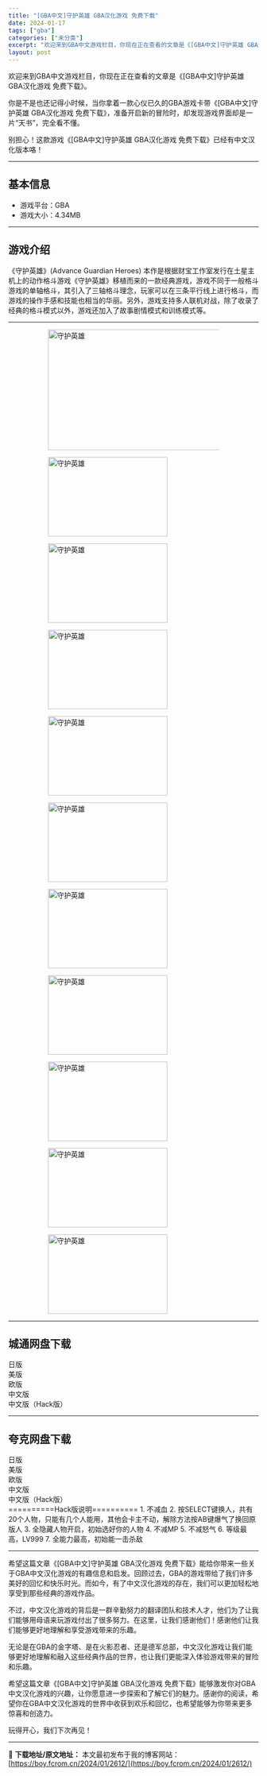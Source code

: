 ```yaml
---
title: "[GBA中文]守护英雄 GBA汉化游戏 免费下载"
date: 2024-01-17
tags: ["gba"]
categories: ["未分类"]
excerpt: "欢迎来到GBA中文游戏栏目，你现在正在查看的文章是《[GBA中文]守护英雄 GBA汉化游戏 免费下载》。 你是不是也还记得小时候，当你拿着一款心仪已久的GBA游戏卡带《[GBA中文]守护英雄 GBA汉化游戏 免费下载》，准备开启新的冒险时，却发现游戏界面却是一片“天书”，完全看不懂。 别担心！这款游&hellip;"
layout: post
---
```


欢迎来到GBA中文游戏栏目，你现在正在查看的文章是《[GBA中文]守护英雄 GBA汉化游戏 免费下载》。

你是不是也还记得小时候，当你拿着一款心仪已久的GBA游戏卡带《[GBA中文]守护英雄 GBA汉化游戏 免费下载》，准备开启新的冒险时，却发现游戏界面却是一片“天书”，完全看不懂。

别担心！这款游戏《[GBA中文]守护英雄 GBA汉化游戏 免费下载》已经有中文汉化版本咯！ <hr><h2>&#22522;&#26412;&#20449;&#24687;</h2> <ul><li>&#28216;&#25103;&#24179;&#21488;&#65306;GBA</li><li>&#28216;&#25103;&#22823;&#23567;&#65306;4.34MB</li></ul><hr><h2>&#28216;&#25103;&#20171;&#32461;</h2> &#12298;&#23432;&#25252;&#33521;&#38596;&#12299;(Advance Guardian Heroes) &#26412;&#20316;&#26159;&#26681;&#25454;&#36130;&#23453;&#24037;&#20316;&#23460;&#21457;&#34892;&#22312;&#22303;&#26143;&#20027;&#26426;&#19978;&#30340;&#21160;&#20316;&#26684;&#26007;&#28216;&#25103;&#12298;&#23432;&#25252;&#33521;&#38596;&#12299;&#31227;&#26893;&#32780;&#26469;&#30340;&#19968;&#27454;&#32463;&#20856;&#28216;&#25103;&#65292;&#28216;&#25103;&#19981;&#21516;&#20110;&#19968;&#33324;&#26684;&#26007;&#28216;&#25103;&#30340;&#21333;&#36724;&#26684;&#26007;&#65292;&#20854;&#24341;&#20837;&#20102;&#19977;&#36724;&#26684;&#26007;&#29702;&#24565;&#65292;&#29609;&#23478;&#21487;&#20197;&#22312;&#19977;&#26465;&#24179;&#34892;&#32447;&#19978;&#36827;&#34892;&#26684;&#26007;&#65292;&#32780;&#28216;&#25103;&#30340;&#25805;&#20316;&#25163;&#24863;&#21644;&#25216;&#33021;&#20063;&#30456;&#24403;&#30340;&#21326;&#20029;&#12290;&#21478;&#22806;&#65292;&#28216;&#25103;&#25903;&#25345;&#22810;&#20154;&#32852;&#26426;&#23545;&#25112;&#65292;&#38500;&#20102;&#25910;&#24405;&#20102;&#32463;&#20856;&#30340;&#26684;&#26007;&#27169;&#24335;&#20197;&#22806;&#65292;&#28216;&#25103;&#36824;&#21152;&#20837;&#20102;&#25925;&#20107;&#21095;&#24773;&#27169;&#24335;&#21644;&#35757;&#32451;&#27169;&#24335;&#31561;&#12290; <hr><figure><figure><img loading="lazy" decoding="async" width="382" height="243" data-id="15179" src="https://boy.fcrom.cn/wp-content/uploads/2024/01/20240116_65a63fc92eb8d.jpg" title="&#23432;&#25252;&#33521;&#38596;-&#23553;&#38754;" alt="守护英雄"></figure><figure><img loading="lazy" decoding="async" width="240" height="160" data-id="14910" src="https://boy.fcrom.cn/wp-content/uploads/2024/01/20240116_65a63fc95ce67.png" title="&#23432;&#25252;&#33521;&#38596;-1" alt="守护英雄"></figure><figure><img loading="lazy" decoding="async" width="240" height="160" data-id="14912" src="https://boy.fcrom.cn/wp-content/uploads/2024/01/20240116_65a63fc97a0d4.png" title="&#23432;&#25252;&#33521;&#38596;-2" alt="守护英雄"></figure><figure><img loading="lazy" decoding="async" width="240" height="160" data-id="14913" src="https://boy.fcrom.cn/wp-content/uploads/2024/01/20240116_65a63fc9db45a.png" title="&#23432;&#25252;&#33521;&#38596;-3" alt="守护英雄"></figure><figure><img loading="lazy" decoding="async" width="240" height="160" data-id="14904" src="https://boy.fcrom.cn/wp-content/uploads/2024/01/20240116_65a63fca0ea99.png" title="&#23432;&#25252;&#33521;&#38596;-4" alt="守护英雄"></figure><figure><img loading="lazy" decoding="async" width="240" height="160" data-id="14905" src="https://boy.fcrom.cn/wp-content/uploads/2024/01/20240116_65a63fca32bd7.png" title="&#23432;&#25252;&#33521;&#38596;" alt="守护英雄"></figure><figure><img loading="lazy" decoding="async" width="240" height="160" data-id="14906" src="https://boy.fcrom.cn/wp-content/uploads/2024/01/20240116_65a63fca57bf4.png" title="&#23432;&#25252;&#33521;&#38596;" alt="守护英雄"></figure><figure><img loading="lazy" decoding="async" width="240" height="160" data-id="14911" src="https://boy.fcrom.cn/wp-content/uploads/2024/01/20240116_65a63fca7cb08.png" title="&#23432;&#25252;&#33521;&#38596;" alt="守护英雄"></figure><figure><img loading="lazy" decoding="async" width="240" height="160" data-id="14907" src="https://boy.fcrom.cn/wp-content/uploads/2024/01/20240116_65a63fcaa29fd.png" title="&#23432;&#25252;&#33521;&#38596;" alt="守护英雄"></figure><figure><img loading="lazy" decoding="async" width="240" height="160" data-id="14908" src="https://boy.fcrom.cn/wp-content/uploads/2024/01/20240116_65a63fcac64b9.png" title="&#23432;&#25252;&#33521;&#38596;" alt="守护英雄"></figure><figure><img loading="lazy" decoding="async" width="240" height="160" data-id="14909" src="https://boy.fcrom.cn/wp-content/uploads/2024/01/20240116_65a63fcb09d02.png" title="&#23432;&#25252;&#33521;&#38596;" alt="守护英雄"></figure></figure><div><div> <hr><h2>&#22478;&#36890;&#32593;&#30424;&#19979;&#36733;</h2> <div> <div>&#26085;&#29256;</div> <div>&#32654;&#29256;</div> <div>&#27431;&#29256;</div> <div>&#20013;&#25991;&#29256;</div> <div>&#20013;&#25991;&#29256;&#65288;Hack&#29256;&#65289;</div> </div> </div></div> <hr><h2>&#22840;&#20811;&#32593;&#30424;&#19979;&#36733;</h2> <div> <div>&#26085;&#29256;</div> <div>&#32654;&#29256;</div> <div>&#27431;&#29256;</div> <div>&#20013;&#25991;&#29256;</div> <div>&#20013;&#25991;&#29256;&#65288;Hack&#29256;&#65289;</div> </div> ==========Hack&#29256;&#35828;&#26126;========== 1. &#19981;&#20943;&#34880; 2. &#25353;SELECT&#38190;&#25442;&#20154;&#65292;&#20849;&#26377;20&#20010;&#20154;&#29289;&#65292;&#21482;&#33021;&#26377;&#20960;&#20010;&#20154;&#33021;&#29992;&#65292;&#20854;&#20182;&#20250;&#21345;&#20027;&#19981;&#21160;&#65292;&#35299;&#38500;&#26041;&#27861;&#25353;AB&#38190;&#29190;&#27668;&#20102;&#25442;&#22238;&#21407;&#29256;&#20154; 3. &#20840;&#38544;&#34255;&#20154;&#29289;&#24320;&#21551;&#65292;&#21021;&#22987;&#36873;&#22909;&#20320;&#30340;&#20154;&#29289; 4. &#19981;&#20943;MP 5. &#19981;&#20943;&#24594;&#27668; 6. &#31561;&#32423;&#26368;&#39640;&#65292;LV999 7. &#20840;&#33021;&#21147;&#26368;&#39640;&#65292;&#21021;&#22987;&#33021;&#19968;&#20987;&#26432;&#25932; <hr>希望这篇文章《[GBA中文]守护英雄 GBA汉化游戏 免费下载》能给你带来一些关于GBA中文汉化游戏的有趣信息和启发。回顾过去，GBA的游戏带给了我们许多美好的回忆和快乐时光。而如今，有了中文汉化游戏的存在，我们可以更加轻松地享受到那些经典的游戏作品。

不过，中文汉化游戏的背后是一群辛勤努力的翻译团队和技术人才，他们为了让我们能够用母语来玩游戏付出了很多努力。在这里，让我们感谢他们！感谢他们让我们能够更好地理解和享受游戏带来的乐趣。

无论是在GBA的金字塔、是在火影忍者、还是德军总部，中文汉化游戏让我们能够更好地理解和融入这些经典作品的世界，也让我们更能深入体验游戏带来的冒险和乐趣。

希望这篇文章《[GBA中文]守护英雄 GBA汉化游戏 免费下载》能够激发你对GBA中文汉化游戏的兴趣，让你愿意进一步探索和了解它们的魅力。感谢你的阅读，希望你在GBA中文汉化游戏的世界中收获到欢乐和回忆，也希望能够为你带来更多惊喜和创造力。

玩得开心，我们下次再见！

---
📖 **下载地址/原文地址：** 本文最初发布于我的博客网站：[https://boy.fcrom.cn/2024/01/2612/](https://boy.fcrom.cn/2024/01/2612/)
